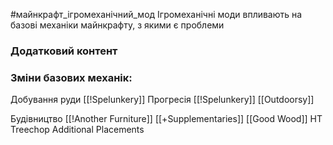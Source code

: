 #майнкрафт_ігромеханічний_мод 
Ігромеханічні моди впливають на базові механіки майнкрафту, з якими є проблеми

### Додатковий контент

### Зміни базових механік:

Добування руди
[[!Spelunkery]]
Прогресія
[[!Spelunkery]]
[[Outdoorsy]]

Будівництво
[[!Another Furniture]]
[[+Supplementaries]]
[[Good Wood]]
HT Treechop
Additional Placements
